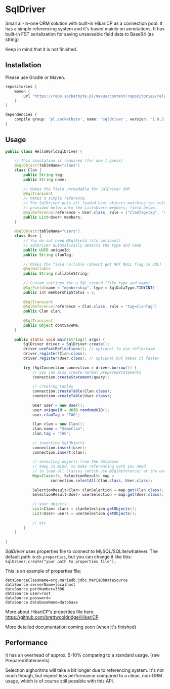 # SqlDriver
Small all-in-one ORM solution with built-in HikariCP as a connection pool.
It has a simple referencing system and it's based mainly on annotations.
It has built-in FST serialization for saving unsaveable field data to Base64 (as string)

Keep in mind that it is not finished.

## Installation
Please use Gradle or Maven.
```gradle
repositories {
    maven {
        url "https://repo.socketbyte.pl/nexus/content/repositories/releases/"
    }
}

dependencies {
    compile group: 'pl.socketbyte', name: 'sqldriver', version: '1.0.3'
}
```

## Usage
```java
public class HelloWorldSqlDriver {
    
    // This annotation is required (for now I guess)
    @SqlObject(tableName="clans")
    class Clan {
        public String tag;
        public String name;
        
        // Makes the field unreadable for SqlDriver ORM
        @SqlTransient
        // Makes a simple reference.
        // The SqlDriver puts all loaded User objects matching the rules
        // provided below onto the List<User> members; field below.
        @SqlReference(reference = User.class, rule = {"clanTag=tag", "membershipStatus=4"})
        public List<User> members;
    }
    
    @SqlObject(tableName="users")
    class User {
        // You do not need @SqlField (its optional)
        // SqlDriver automatically detects the type and name
        public UUID uniqueId;
        public String clanTag;
        
        // Makes the field nullable (doesnt get NOT NULL flag in SQL)
        @SqlNullable
        public String nullableString;
        
        // Custom settings for a SQL record (like type and name)
        @SqlField(name = "membership", type = SqlDataType.TINYINT)
        public int membershipStatus = 2;
        
        @SqlTransient
        @SqlReference(reference = Clan.class, rule = "tag=clanTag")
        public Clan clan;
        
        @SqlTransient
        public Object dontSaveMe;
    }
    
    public static void main(String[] args) {
        SqlDriver driver = SqlDriver.create();
        driver.useFastReflections(); // optional to use reflectasm
        driver.register(Clan.class);
        driver.register(User.class); // optional but makes it faster
        
        try (SqlConnection connection = driver.borrow()) {
            // you can also create normal preparedstatements
            connection.createStatement(query);
            
            // creating tables
            connection.createTable(Clan.class);
            connection.createTable(User.class);
            
            User user = new User();
            user.uniqueId = UUID.randomUUID();
            user.clanTag = "TAG";
            
            Clan clan = new Clan();
            clan.name = "SomeClan";
            clan.tag = "TAG";
            
            // inserting SqlObjects
            connection.insert(user);
            connection.insert(clan);
            
            // selecting objects from the database
            // keep in mind, to make referencing work you need
            // to load all classes (which use @SqlReference) at the exact same time!
            Map<Class<?>, SelectionResult> map =
                    connection.selectAll(Clan.class, User.class);
            
            SelectionResult<Clan> clanSelection = map.get(Clan.class);
            SelectionResult<User> userSelection = map.get(User.class);
            
            // your objects
            List<Clan> clans = clanSelection.getObjects();
            List<User> users = userSelection.getObjects();
            
            // etc
        }
    }
    
}
```
*SqlDriver* uses properties file to connect to MySQL/SQLite/whatever.
The default path is `db.properties`, but you can change it like this:
`SqlDriver.create("your path to properties file");`

This is an example of properties file:
```properties
dataSourceClassName=org.mariadb.jdbc.MariaDbDataSource
dataSource.serverName=localhost
dataSource.portNumber=3306
dataSource.user=root
dataSource.password=
dataSource.databaseName=database
```
More about HikariCP's properties file here: https://github.com/brettwooldridge/HikariCP

More detailed documentation coming soon (when it's finished)

## Performance
It has an overhead of approx. 5-10% comparing to a standard usage. (raw PreparedStatements)

Selection alghoritms will take a bit longer due to referencing system. It's not much though, but expect 
less performance compared to a clean, non-ORM usage, which is of course still possible with this API.